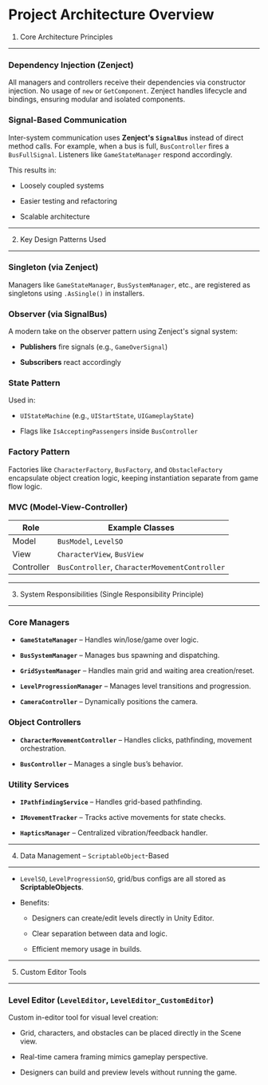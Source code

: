 Project Architecture Overview
================================

1. Core Architecture Principles

-------------------------------

### Dependency Injection (Zenject)

All managers and controllers receive their dependencies via constructor injection. No usage of `new` or `GetComponent`. Zenject handles lifecycle and bindings, ensuring modular and isolated components.

### Signal-Based Communication

Inter-system communication uses **Zenject's `SignalBus`** instead of direct method calls. For example, when a bus is full, `BusController` fires a `BusFullSignal`. Listeners like `GameStateManager` respond accordingly.

This results in:

* Loosely coupled systems

* Easier testing and refactoring

* Scalable architecture

* * *

2. Key Design Patterns Used

---------------------------

### Singleton (via Zenject)

Managers like `GameStateManager`, `BusSystemManager`, etc., are registered as singletons using `.AsSingle()` in installers.

### Observer (via SignalBus)

A modern take on the observer pattern using Zenject's signal system:

* **Publishers** fire signals (e.g., `GameOverSignal`)

* **Subscribers** react accordingly

### State Pattern

Used in:

* `UIStateMachine` (e.g., `UIStartState`, `UIGameplayState`)

* Flags like `IsAcceptingPassengers` inside `BusController`

### Factory Pattern

Factories like `CharacterFactory`, `BusFactory`, and `ObstacleFactory` encapsulate object creation logic, keeping instantiation separate from game flow logic.

### MVC (Model-View-Controller)

| Role       | Example Classes                                |
| ---------- | ---------------------------------------------- |
| Model      | `BusModel`, `LevelSO`                          |
| View       | `CharacterView`, `BusView`                     |
| Controller | `BusController`, `CharacterMovementController` |

* * *

3. System Responsibilities (Single Responsibility Principle)

------------------------------------------------------------

### Core Managers

* **`GameStateManager`** – Handles win/lose/game over logic.

* **`BusSystemManager`** – Manages bus spawning and dispatching.

* **`GridSystemManager`** – Handles main grid and waiting area creation/reset.

* **`LevelProgressionManager`** – Manages level transitions and progression.

* **`CameraController`** – Dynamically positions the camera.

### Object Controllers

* **`CharacterMovementController`** – Handles clicks, pathfinding, movement orchestration.

* **`BusController`** – Manages a single bus’s behavior.

### Utility Services

* **`IPathfindingService`** – Handles grid-based pathfinding.

* **`IMovementTracker`** – Tracks active movements for state checks.

* **`HapticsManager`** – Centralized vibration/feedback handler.

* * *

4. Data Management – `ScriptableObject`-Based

---------------------------------------------

* `LevelSO`, `LevelProgressionSO`, grid/bus configs are all stored as **ScriptableObjects**.

* Benefits:
  
  * Designers can create/edit levels directly in Unity Editor.
  
  * Clear separation between data and logic.
  
  * Efficient memory usage in builds.

* * *

5. Custom Editor Tools

----------------------

### Level Editor (`LevelEditor`, `LevelEditor_CustomEditor`)

Custom in-editor tool for visual level creation:

* Grid, characters, and obstacles can be placed directly in the Scene view.

* Real-time camera framing mimics gameplay perspective.

* Designers can build and preview levels without running the game.
